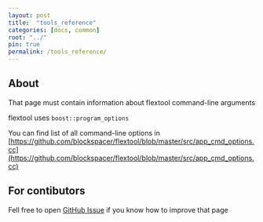 ```yaml
---
layout: post
title:  "tools_reference"
categories: [docs, common]
root: "../"
pin: true
permalink: /tools_reference/
---
```


## About

That page must contain information about flextool command-line arguments

flextool uses `boost::program_options`

You can find list of all command-line options in [https://github.com/blockspacer/flextool/blob/master/src/app_cmd_options.cc](https://github.com/blockspacer/flextool/blob/master/src/app_cmd_options.cc)

## For contibutors

Fell free to open [GitHub Issue](https://github.com/blockspacer/flextool/issues) if you know how to improve that page
